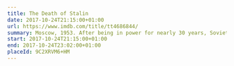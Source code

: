 ```yaml
---
title: The Death of Stalin
date: 2017-10-24T21:15:00+01:00
url: https://www.imdb.com/title/tt4686844/
summary: Moscow, 1953. After being in power for nearly 30 years, Soviet dictator Josef Stalin takes ill and quickly dies. Now the members of the Council of Ministers scramble for power.
start: 2017-10-24T21:15:00+01:00
end: 2017-10-24T23:02:00+01:00
placeId: 9C2XRVM6+HM
---
```

